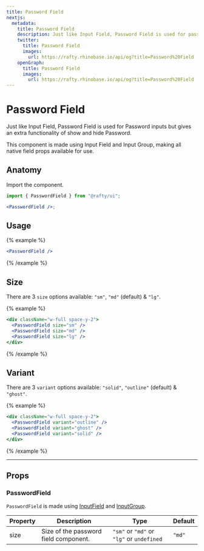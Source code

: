 ```yaml
---
title: Password Field
nextjs:
  metadata:
    title: Password Field
    description: Just like Input Field, Password Field is used for password inputs but gives an extra functionality of show and hide password.
    twitter:
      title: Password Field
      images:
        url: https://rafty.rhinobase.io/api/og?title=Password%20Field
    openGraph:
      title: Password Field
      images:
        url: https://rafty.rhinobase.io/api/og?title=Password%20Field
---
```


# Password Field

Just like Input Field, Password Field is used for Password inputs but gives an extra functionality of show and hide Password.

This component is made using Input Field and Input Group, making all native field props available for use.

## Anatomy

Import the component.

```jsx
import { PasswordField } from "@rafty/ui";

<PasswordField />;
```

## Usage

{% example %}

```jsx
<PasswordField />
```

{% /example %}

## Size

There are 3 `size` options available: `"sm"`, `"md"` (default) & `"lg"`.

{% example %}

```jsx
<div className="w-full space-y-2">
  <PasswordField size="sm" />
  <PasswordField size="md" />
  <PasswordField size="lg" />
</div>
```

{% /example %}

## Variant

There are 3 `variant` options available: `"solid"`, `"outline"` (default) & `"ghost"`.

{% example %}

```jsx
<div className="w-full space-y-2">
  <PasswordField variant="outline" />
  <PasswordField variant="ghost" />
  <PasswordField variant="solid" />
</div>
```

{% /example %}

---

## Props

### PasswordField

`PasswordField` is made using [InputField](https://rafty.rhinobase.io/docs/components/input-field) and [InputGroup](https://rafty.rhinobase.io/docs/components/input-field#input-group).

| Property | Description                           | Type                                      | Default |
| -------- | ------------------------------------- | ----------------------------------------- | ------- |
| size     | Size of the password field component. | `"sm"` or `"md"` or `"lg"` or `undefined` | `"md"`  |

